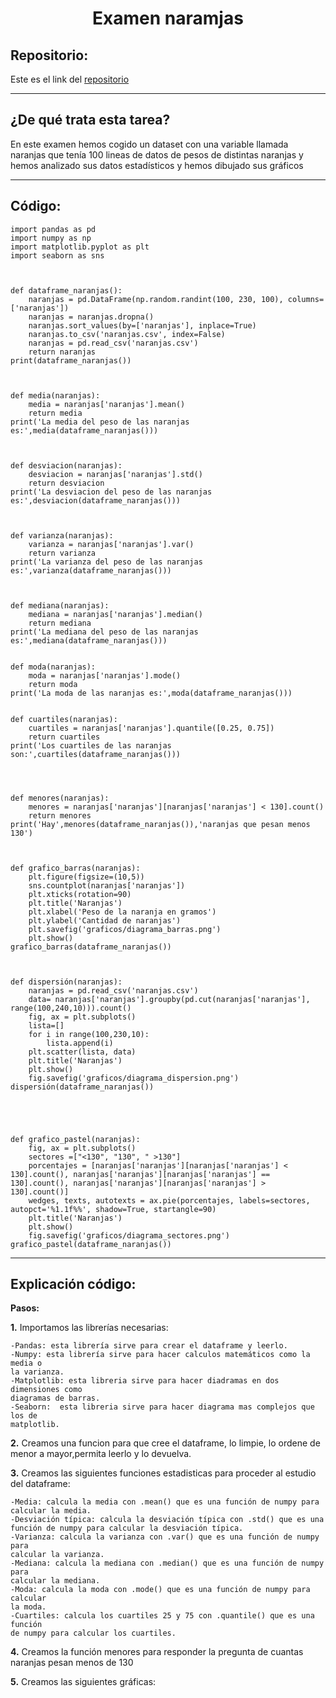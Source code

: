 <h1 align="center">	Examen naramjas</h1>

<h2>Repositorio:</h2>

Este es el link del [repositorio](https://github.com/Barroso03/examennaranjas.git)
***
<h2>¿De qué trata esta tarea?</h2>

En este examen hemos cogido un dataset con una variable llamada naranjas que tenía 100 lineas de datos de pesos de distintas naranjas y hemos analizado sus datos estadísticos y hemos dibujado sus gráficos
***




## Código:<a name="id1"></a>



```
import pandas as pd
import numpy as np
import matplotlib.pyplot as plt
import seaborn as sns



def dataframe_naranjas():
    naranjas = pd.DataFrame(np.random.randint(100, 230, 100), columns=['naranjas'])
    naranjas = naranjas.dropna()
    naranjas.sort_values(by=['naranjas'], inplace=True)
    naranjas.to_csv('naranjas.csv', index=False)
    naranjas = pd.read_csv('naranjas.csv')
    return naranjas
print(dataframe_naranjas())



def media(naranjas):
    media = naranjas['naranjas'].mean()
    return media
print('La media del peso de las naranjas es:',media(dataframe_naranjas()))



def desviacion(naranjas):
    desviacion = naranjas['naranjas'].std()
    return desviacion
print('La desviacion del peso de las naranjas es:',desviacion(dataframe_naranjas()))



def varianza(naranjas):
    varianza = naranjas['naranjas'].var()
    return varianza
print('La varianza del peso de las naranjas es:',varianza(dataframe_naranjas()))



def mediana(naranjas):
    mediana = naranjas['naranjas'].median()
    return mediana
print('La mediana del peso de las naranjas es:',mediana(dataframe_naranjas()))


def moda(naranjas):
    moda = naranjas['naranjas'].mode()
    return moda
print('La moda de las naranjas es:',moda(dataframe_naranjas()))


def cuartiles(naranjas):
    cuartiles = naranjas['naranjas'].quantile([0.25, 0.75])
    return cuartiles
print('Los cuartiles de las naranjas son:',cuartiles(dataframe_naranjas()))




def menores(naranjas):
    menores = naranjas['naranjas'][naranjas['naranjas'] < 130].count()
    return menores
print('Hay',menores(dataframe_naranjas()),'naranjas que pesan menos 130')



def grafico_barras(naranjas):
    plt.figure(figsize=(10,5))
    sns.countplot(naranjas['naranjas'])
    plt.xticks(rotation=90)
    plt.title('Naranjas')
    plt.xlabel('Peso de la naranja en gramos')
    plt.ylabel('Cantidad de naranjas')
    plt.savefig('graficos/diagrama_barras.png')
    plt.show()
grafico_barras(dataframe_naranjas())



def dispersión(naranjas):
    naranjas = pd.read_csv('naranjas.csv')
    data= naranjas['naranjas'].groupby(pd.cut(naranjas['naranjas'], range(100,240,10))).count()
    fig, ax = plt.subplots()
    lista=[]
    for i in range(100,230,10):
        lista.append(i)
    plt.scatter(lista, data)
    plt.title('Naranjas')
    plt.show()
    fig.savefig('graficos/diagrama_dispersion.png')
dispersión(dataframe_naranjas())





def grafico_pastel(naranjas):
    fig, ax = plt.subplots()
    sectores =["<130", "130", " >130"]
    porcentajes = [naranjas['naranjas'][naranjas['naranjas'] < 130].count(), naranjas['naranjas'][naranjas['naranjas'] == 130].count(), naranjas['naranjas'][naranjas['naranjas'] > 130].count()]
    wedges, texts, autotexts = ax.pie(porcentajes, labels=sectores, autopct='%1.1f%%', shadow=True, startangle=90)
    plt.title('Naranjas')
    plt.show()
    fig.savefig('graficos/diagrama_sectores.png')
grafico_pastel(dataframe_naranjas())

```


***

## Explicación código:
**Pasos:**

**1.** Importamos las librerías necesarias:
 
    -Pandas: esta librería sirve para crear el dataframe y leerlo.
    -Numpy: esta librería sirve para hacer calculos matemáticos como la media o 
    la varianza.
    -Matplotlib: esta libreria sirve para hacer diadramas en dos dimensiones como 
    diagramas de barras.
    -Seaborn:  esta libreria sirve para hacer diagrama mas complejos que los de 
    matplotlib.

**2.** Creamos una funcion para que cree el dataframe, lo limpie, lo ordene de menor a mayor,permita leerlo y lo devuelva.

**3.** Creamos las siguientes funciones estadisticas para proceder al estudio del dataframe:
       
    -Media: calcula la media con .mean() que es una función de numpy para 
    calcular la media.
    -Desviación típica: calcula la desviación típica con .std() que es una 
    función de numpy para calcular la desviación típica.
    -Varianza: calcula la varianza con .var() que es una función de numpy para 
    calcular la varianza.
    -Mediana: calcula la mediana con .median() que es una función de numpy para 
    calcular la mediana.
    -Moda: calcula la moda con .mode() que es una función de numpy para calcular 
    la moda.
    -Cuartiles: calcula los cuartiles 25 y 75 con .quantile() que es una función 
    de numpy para calcular los cuartiles.
       
**4.** Creamos la función menores para responder la pregunta de cuantas naranjas pesan menos de 130

**5.** Creamos las siguientes gráficas:
      


